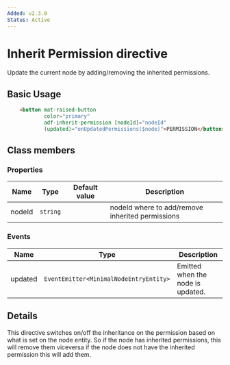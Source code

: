 ```yaml
---
Added: v2.3.0
Status: Active
---
```

# Inherit Permission directive

Update the current node by adding/removing the inherited permissions.

## Basic Usage

```html
    <button mat-raised-button
            color="primary"
            adf-inherit-permission [nodeId]="nodeId"
            (updated)="onUpdatedPermissions($node)">PERMISSION</button>
```

## Class members

### Properties

| Name | Type | Default value | Description |
| ---- | ---- | ------------- | ----------- |
| nodeId | `string` |  | nodeId where to add/remove inherited permissions  |

### Events

| Name | Type | Description |
| ---- | ---- | ----------- |
| updated | `EventEmitter<MinimalNodeEntryEntity>` | Emitted when the node is updated. |

## Details
This directive switches on/off the inheritance on the permission based on what is set on the node entity.
So if the node has inherited permissions, this will remove them viceversa if the node does not have the inherited permission this will add them.